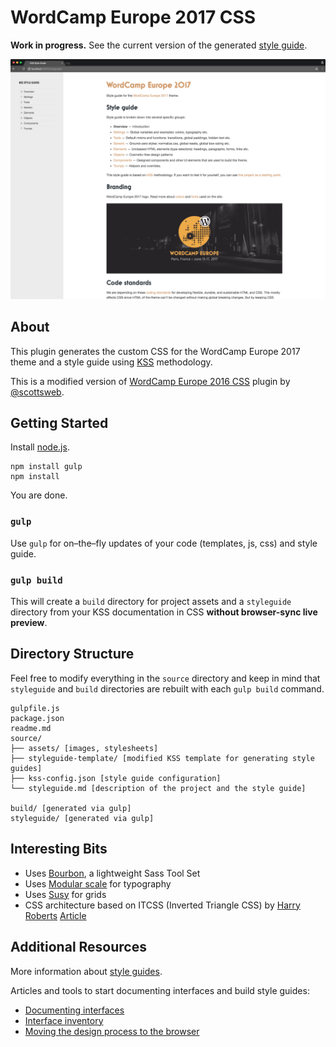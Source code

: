 # WordCamp Europe 2017 CSS

**Work in progress.** See the current version of the generated [style guide](https://lucijanblagonic.github.io/wceu-2017/styleguide/).

![Style guide created with KSS methodology](screenshot.png)

## About

This plugin generates the custom CSS for the WordCamp Europe 2017 theme and a style guide using [KSS](http://warpspire.com/kss/) methodology.

This is a modified version of [WordCamp Europe 2016 CSS](https://github.com/scottsweb/wceu-2016-css) plugin by [@scottsweb](http://twitter.com/scottsweb).

## Getting Started

Install [node.js](http://nodejs.org).

	npm install gulp
	npm install

You are done.

### `gulp`

Use `gulp` for on–the–fly updates of your code (templates, js, css) and style guide.

### `gulp build`

This will create a `build` directory for project assets and a `styleguide` directory from your KSS documentation in CSS **without browser-sync live preview**.

## Directory Structure

Feel free to modify everything in the `source` directory and keep in mind that `styleguide` and `build` directories are rebuilt with each `gulp build` command.

	gulpfile.js
	package.json
	readme.md
	source/
	├── assets/ [images, stylesheets]
	├── styleguide-template/ [modified KSS template for generating style guides]
	├── kss-config.json [style guide configuration]
	└── styleguide.md [description of the project and the style guide]

	build/ [generated via gulp]
	styleguide/ [generated via gulp]

## Interesting Bits

* Uses [Bourbon](bourbon.io), a lightweight Sass Tool Set
* Uses [Modular scale](https://github.com/modularscale/modularscale-sass) for typography
* Uses [Susy](susy.oddbird.net) for grids
* CSS architecture based on ITCSS (Inverted Triangle CSS) by [Harry Roberts](http://csswizardry.com) [Article](http://www.creativebloq.com/web-design/manage-large-css-projects-itcss-101517528)

## Additional Resources

More information about [style guides](http://www.styleguides.io/).

Articles and tools to start documenting interfaces and build style guides:

* [Documenting interfaces](http://polarnorth.org/blog/documenting-interfaces/)
* [Interface inventory](https://github.com/lucijanblagonic/interface-inventory/)
* [Moving the design process to the browser](http://polarnorth.org/blog/moving-the-design-process-to-the-browser/)